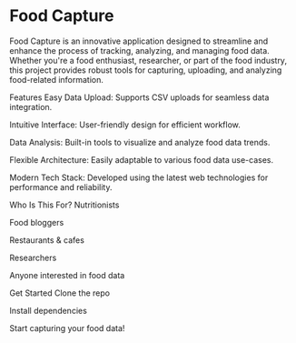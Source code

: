 # Food Capture

Food Capture is an innovative application designed to streamline and enhance the process of tracking, analyzing, and managing food data. Whether you're a food enthusiast, researcher, or part of the food industry, this project provides robust tools for capturing, uploading, and analyzing food-related information.

Features
Easy Data Upload: Supports CSV uploads for seamless data integration.

Intuitive Interface: User-friendly design for efficient workflow.

Data Analysis: Built-in tools to visualize and analyze food data trends.

Flexible Architecture: Easily adaptable to various food data use-cases.

Modern Tech Stack: Developed using the latest web technologies for performance and reliability.

Who Is This For?
Nutritionists

Food bloggers

Restaurants & cafes

Researchers

Anyone interested in food data

Get Started
Clone the repo

Install dependencies

Start capturing your food data!